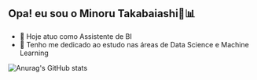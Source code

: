 ## Opa! eu sou o Minoru Takabaiashi👋📊

- 🔭 Hoje atuo como Assistente de BI 
- 🌱 Tenho me dedicado ao estudo nas áreas de Data Science e Machine Learning 

![Anurag's GitHub stats](https://github-readme-stats.vercel.app/api?username=minorito&show_icons=true&theme=highcontrast)
